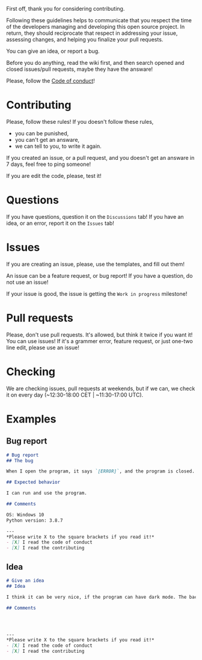 First off, thank you for considering contributing.

Following these guidelines helps to communicate that you respect the time of the developers managing and developing this open source project. In return, they should reciprocate that respect in addressing your issue, assessing changes, and helping you finalize your pull requests.

You can give an idea, or report a bug.

Before you do anything, read the wiki first, and then search opened and closed issues/pull requests, maybe they have the answare!

Please, follow the [Code of conduct](https://github.com/koviubi56/countdown/blob/main/CODE_OF_CONDUCT.md)!

# Contributing
Please, follow these rules! If you doesn't follow these rules,
  - you can be punished,
  - you can't get an answare,
  - we can tell to you, to write it again.

If you created an issue, or a pull request, and you doesn't get an answare in 7 days, feel free to ping someone!

If you are edit the code, please, test it!

# Questions
If you have questions, question it on the `Discussions` tab! If you have an idea, or an error, report it on the `Issues` tab!

# Issues
If you are creating an issue, please, use the templates, and fill out them!

An issue can be a feature request, or bug report! If you have a question, do not use an issue!

If your issue is good, the issue is getting the `Work in progress` milestone!

# Pull requests
Please, don't use pull requests. It's allowed, but think it twice if you want it! You can use issues! If it's a grammer error, feature request, or just one-two line edit, please use an issue!

# Checking
We are checking issues, pull requests at weekends, but if we can, we check it on every day (~12:30-18:00 CET | ~11:30-17:00 UTC).

# Examples
## Bug report
```markdown
# Bug report
## The bug

When I open the program, it says `[ERROR]`, and the program is closed.

## Expected behavior

I can run and use the program.

## Comments

OS: Windows 10
Python version: 3.8.7

---
*Please write X to the square brackets if you read it!*
- [X] I read the code of conduct
- [X] I read the contributing

```
## Idea
```markdown
# Give an idea
## Idea

I think it can be very nice, if the program can have dark mode. The background is black (or a dark color), and evrything else is white (or a light color)!

## Comments




---
*Please write X to the square brackets if you read it!*
- [X] I read the code of conduct
- [X] I read the contributing

```
